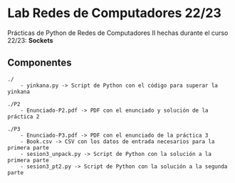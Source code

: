 # Lab Redes de Computadores 22/23
Prácticas de Python de Redes de Computadores II hechas durante el curso 22/23: **Sockets**

Componentes
-----------

    ./
        - yinkana.py -> Script de Python con el código para superar la yinkana

    ./P2
        - Enunciado-P2.pdf -> PDF con el enunciado y solución de la práctica 2

    ./P3
        - Enunciado-P3.pdf -> PDF con el enunciado de la práctica 3
        - Book.csv -> CSV con los datos de entrada necesarios para la primera parte
        - sesion3_unpack.py -> Script de Python con la solución a la primera parte
        - sesion3_pt2.py -> Script de Python con la solución a la segunda parte
